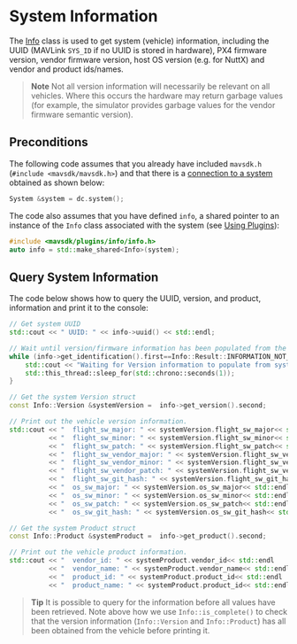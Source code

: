 # System Information

The [Info](../api_reference/classmavsdk_1_1_info.md) class is used to get system (vehicle) information, including the UUID (MAVLink `SYS_ID` if no UUID is stored in hardware), PX4 firmware version, vendor firmware version, host OS version (e.g. for NuttX) and vendor and product ids/names. 

> **Note** Not all version information will necessarily be relevant on all vehicles. Where this occurs the 
hardware may return garbage values (for example, the simulator provides garbage values for the vendor 
firmware semantic version).

## Preconditions

The following code assumes that you already have included `mavsdk.h` (`#include <mavsdk/mavsdk.h>`) and that there is a [connection to a system](../guide/connections.md) obtained as shown below:
```cpp
System &system = dc.system(); 
```

The code also assumes that you have defined `info`, a shared pointer to an instance of the `Info` class associated with the system (see [Using Plugins](../guide/using_plugins.md)):
```cpp
#include <mavsdk/plugins/info/info.h>
auto info = std::make_shared<Info>(system);
```

## Query System Information

The code below shows how to query the UUID, version, and product, information and print it to the console:

```cpp
// Get system UUID
std::cout << " UUID: " << info->uuid() << std::endl;

// Wait until version/firmware information has been populated from the vehicle
while (info->get_identification().first==Info::Result::INFORMATION_NOT_RECEIVED_YET) {
    std::cout << "Waiting for Version information to populate from system." << std::endl;
    std::this_thread::sleep_for(std::chrono::seconds(1));
}

// Get the system Version struct
const Info::Version &systemVersion =  info->get_version().second;

// Print out the vehicle version information.
std::cout << "  flight_sw_major: " << systemVersion.flight_sw_major<< std::endl
          << "  flight_sw_minor: " << systemVersion.flight_sw_minor<< std::endl
          << "  flight_sw_patch: " << systemVersion.flight_sw_patch<< std::endl
          << "  flight_sw_vendor_major: " << systemVersion.flight_sw_vendor_major<< std::endl
          << "  flight_sw_vendor_minor: " << systemVersion.flight_sw_vendor_minor<< std::endl
          << "  flight_sw_vendor_patch: " << systemVersion.flight_sw_vendor_patch<< std::endl
          << "  flight_sw_git_hash: " << systemVersion.flight_sw_git_hash<< std::endl
          << "  os_sw_major: " << systemVersion.os_sw_major<< std::endl
          << "  os_sw_minor: " << systemVersion.os_sw_minor<< std::endl
          << "  os_sw_patch: " << systemVersion.os_sw_patch<< std::endl
          << "  os_sw_git_hash: " << systemVersion.os_sw_git_hash<< std::endl;

// Get the system Product struct
const Info::Product &systemProduct =  info->get_product().second;

// Print out the vehicle product information.
std::cout << "  vendor_id: " << systemProduct.vendor_id<< std::endl
          << "  vendor_name: " << systemProduct.vendor_name<< std::endl
          << "  product_id: " << systemProduct.product_id<< std::endl
          << "  product_name: " << systemProduct.product_id<< std::endl;
```

> **Tip** It is possible to query for the information before all values have been retrieved. 
  Note above how we use `Info::is_complete()` to check that the version information (`Info::Version` and `Info::Product`) has all been obtained from the vehicle before printing it.
